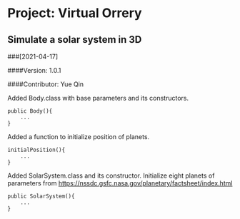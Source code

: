 # Project: Virtual Orrery
## Simulate a solar system in 3D

###[2021-04-17] 

####Version: 1.0.1

####Contributor: Yue Qin

Added Body.class with base parameters and its constructors.

    public Body(){
        ...
    }

Added a function to initialize position of planets.
        
    initialPosition(){
        ...
    }

Added SolarSystem.class and its constructor. Initialize eight planets
of parameters from https://nssdc.gsfc.nasa.gov/planetary/factsheet/index.html

    public SolarSystem(){
        ...
    }
